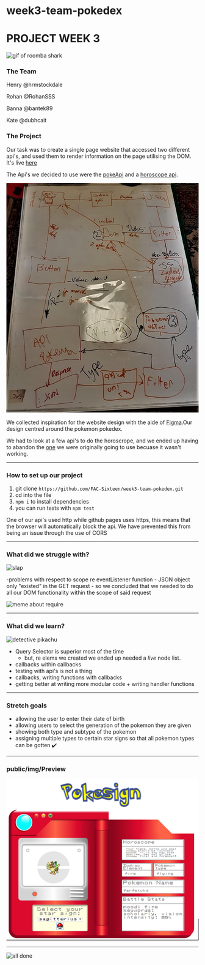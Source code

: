 # week3-team-pokedex

# PROJECT WEEK 3

![gif of roomba shark](https://media.giphy.com/media/mokQK7oyiR8Sk/giphy.gif)

### The Team

Henry @hrmstockdale

Rohan @RohanSSS

Banna @bantek89

Kate @dubhcait

### The Project 

Our task was to create a single page website that accessed two different api's, and used them to render information on the page utilising the DOM. It's live [here](https://fac-sixteen.github.io/week3-team-pokedex/)

The Api's we decided to use were the [pokeApi](https://pokeapi.co/) and a [horoscope api](http://sandipbgt.com/theastrologer-api/index.html).

![rough sketch of project structure](./public/img/Planning.jpg)

We collected inspiration for the website design with the aide of 
[Figma](https://www.figma.com/file/IwGkeKIsYCeCMWVywU5epoIY/Pokemon-API?node-id=0%3A1).Our design centred around the pokemon pokedex. 

We had to look at a few api's to do the horoscrope, and we ended up having to abandon the [one](http://zodiacal.herokuapp.com/) we were originally going to use becuase it wasn't working.

---

### How to set up our project

1. git clone `https://github.com/FAC-Sixteen/week3-team-pokedex.git`
2. cd into the file
3. `npm i` to install dependencies
4. you can run tests with `npm test`

One of our api's used http while github pages uses https, this means that the browser will automatically block the api. We have prevented this from being an issue through the use of CORS

---

### What did we struggle with?

![slap](https://media.giphy.com/media/w5FSoU86sXRFm/giphy.gif)

-problems with respect to scope re eventListener function
    - JSON object only "existed" in the GET request
    - so we concluded that we needed to do all our DOM functionality within the scope of said request

![meme about require](https://i.imgur.com/C94GoCY.png)

---

### What did we learn?

![detective pikachu](https://media.giphy.com/media/NS7gPxeumewkWDOIxi/giphy.gif)

- Query Selector is superior most of the time
    - but, re elems we created we ended up needed a *live* node list. 
- callbacks within callbacks
- testing with api's is not a thing
- callbacks, writing functions with callbacks
- getting better at writing more modular code + writing handler functions

---

### Stretch goals

- allowing the user to enter their date of birth
- allowing users to select the generation of the pokemon they are given
- showing both type and subtype of the pokemon
- assigning multiple types to certain star signs so that all pokemon types can be gotten :heavy_check_mark: 

---

### public/img/Preview

![public/img/Preview](./public/img/Preview1.png)

---

![all done](https://media.giphy.com/media/NjevnbNiUmeLm/giphy.gif)
